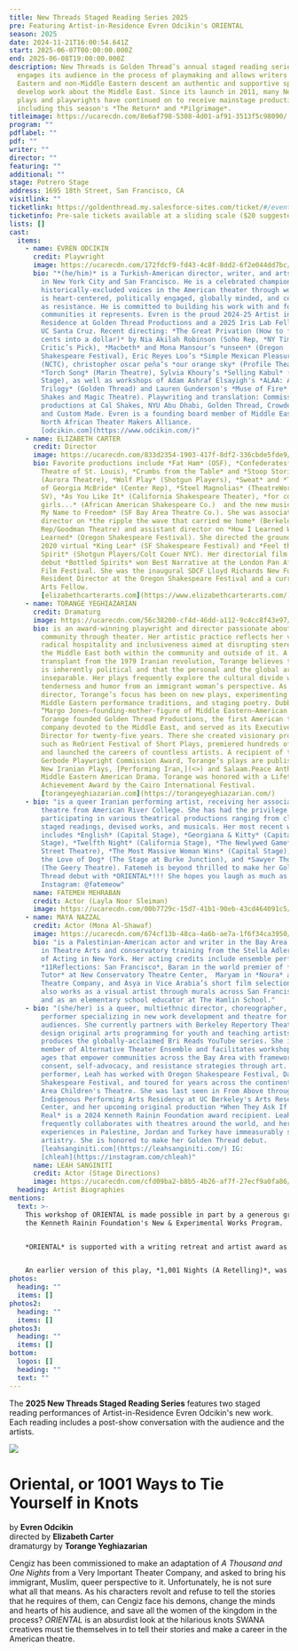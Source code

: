 ```yaml
---
title: New Threads Staged Reading Series 2025
pre: Featuring Artist-in-Residence Evren Odcikin's ORIENTAL
season: 2025
date: 2024-11-21T16:00:54.641Z
start: 2025-06-07T00:00:00.000Z
end: 2025-06-08T19:00:00.000Z
description: New Threads is Golden Thread’s annual staged reading series that
  engages its audience in the process of playmaking and allows writers of Middle
  Eastern and non-Middle Eastern descent an authentic and supportive space to
  develop work about the Middle East. Since its launch in 2011, many New Threads
  plays and playwrights have continued on to receive mainstage productions,
  including this season's *The Return* and *Pilgrimage*.
titleimage: https://ucarecdn.com/8e6af798-5308-4d01-af91-3513f5c98090/
program: ""
pdflabel: ""
pdf: ""
writer: ""
director: ""
featuring: ""
additional: ""
stage: Potrero Stage
address: 1695 18th Street, San Francisco, CA
visitlink: ""
ticketlink: https://goldenthread.my.salesforce-sites.com/ticket/#/events/a0SRh000006rgSHMAY
ticketinfo: Pre-sale tickets available at a sliding scale ($20 suggested price).
lists: []
cast:
  items:
    - name: EVREN ODCIKIN
      credit: Playwright
      image: https://ucarecdn.com/172fdcf9-fd43-4c8f-8dd2-6f2e044dd7bc/
      bio: "*(he/him)* is a Turkish-American director, writer, and arts leader based
        in New York City and San Francisco. He is a celebrated champion of
        historically-excluded voices in the American theater through work that
        is heart-centered, politically engaged, globally minded, and centers joy
        as resistance. He is committed to building his work with and for the
        communities it represents. Evren is the proud 2024-25 Artist in
        Residence at Golden Thread Productions and a 2025 Iris Lab Fellow with
        UC Santa Cruz. Recent directing: *The Great Privation (How to flip ten
        cents into a dollar)* by Nia Akilah Robinson (Soho Rep, *NY Times*
        Critic’s Pick), *Macbeth* and Mona Mansour’s *unseen* (Oregon
        Shakespeare Festival), Eric Reyes Loo’s *Simple Mexican Pleasures*
        (NCTC), christopher oscar peña’s *our orange sky* (Profile Theatre),
        *Torch Song* (Marin Theatre), Sylvia Khoury’s *Selling Kabul* (Northern
        Stage), as well as workshops of Adam Ashraf Elsayigh's *ALAA: A Family
        Trilogy* (Golden Thread) and Lauren Gunderson's *Muse of Fire* (Marin
        Shakes and Magic Theatre). Playwriting and translation: Commissions and
        productions at Cal Shakes, NYU Abu Dhabi, Golden Thread, Crowded Fire,
        and Custom Made. Evren is a founding board member of Middle Eastern
        North African Theater Makers Alliance.
        [odcikin.com](https://www.odcikin.com/)"
    - name: ELIZABETH CARTER
      credit: Director
      image: https://ucarecdn.com/833d2354-1903-417f-8df2-336cbde5fde9/
      bio: Favorite productions include *Fat Ham* (OSF), *Confederates* (The Repertory
        Theatre of St. Louis), *C﻿rumbs from the Table* and *Stoop Stories*
        (Aurora Theatre), *Wolf Play* (Shotgun Players), *Sweat* and *The Legend
        of Georgia McBride* (Center Rep), *Steel Magnolias* (TheatreWorks
        SV), *As You Like It* (California Shakespeare Theater), *for colored
        girls...* (African American Shakespeare Co.)  and the new musical *Sign
        My Name to Freedom* (SF Bay Area Theatre Co.). She was associate
        director on *the ripple the wave that carried me home* (Berkeley
        Rep/Goodman Theatre) and assistant director on *How I Learned What I
        Learned* (Oregon Shakespeare Festival). She directed the groundbreaking
        2020 virtual *King Lear* (SF Shakespeare Festival) and *Feel the
        Spirit* (Shotgun Players/Colt Couer NYC). Her directorial film
        debut *Bottled Spirits* won Best Narrative at the London Pan African
        Film Festival. She was the inaugural SDCF Lloyd Richards New Futures
        Resident Director at the Oregon Shakespeare Festival and a current Lucas
        Arts Fellow.
        [elizabethcarterarts.com](https://www.elizabethcarterarts.com/)
    - name: TORANGE YEGHIAZARIAN
      credit: Dramaturg
      image: https://ucarecdn.com/56c38200-cf4d-46dd-a112-9c4cc8f43e97/
      bio: is an award-winning playwright and director passionate about building
        community through theater. Her artistic practice reflects her values of
        radical hospitality and inclusiveness aimed at disrupting stereotypes of
        the Middle East both within the community and outside of it. A
        transplant from the 1979 Iranian revolution, Torange believes that life
        is inherently political and that the personal and the global are
        inseparable. Her plays frequently explore the cultural divide with
        tenderness and humor from an immigrant woman’s perspective. As a
        director, Torange’s focus has been on new plays, experimenting with
        Middle Eastern performance traditions, and staging poetry. Dubbed the
        “Margo Jones–founding-mother-figure of Middle Eastern–American theatre”,
        Torange founded Golden Thread Productions, the first American theatre
        company devoted to the Middle East, and served as its Executive Artistic
        Director for twenty-five years. There she created visionary programs
        such as ReOrient Festival of Short Plays, premiered hundreds of plays,
        and launched the careers of countless artists. A recipient of the
        Gerbode Playwright Commission Award, Torange’s plays are published in
        New Iranian Plays, [Performing Iran,](<>) and Salaam.Peace Anthology of
        Middle Eastern American Drama. Torange was honored with a Lifetime
        Achievement Award by the Cairo International Festival.
        [torangeyeghiazarian.com](https://torangeyeghiazarian.com/)
    - bio: "is a queer Iranian performing artist, receiving her associate’s of arts in
        theatre from American River College. She has had the privilege of
        participating in various theatrical productions ranging from classics,
        staged readings, devised works, and musicals. Her most recent work
        includes *English* (Capital Stage), *G﻿eorgiana & Kitty* (Capital
        Stage), *T﻿welfth Night* (California Stage), *T﻿he Newlywed Game* (B
        Street Theatre), *T﻿he Most Massive Woman Wins* (Capital Stage), *F﻿or
        the Love of Dog* (The Stage at Burke Junction), and *S﻿awyer Thompson*
        (The Geery Theatre). Fatemeh is beyond thrilled to make her Golden
        Thread debut with *ORIENTAL*!!! She hopes you laugh as much as we did!!
        Instagram: @fatemeow"
      name: FATEMEH MEHRABAN
      credit: Actor (Layla Noor Sleiman)
      image: https://ucarecdn.com/00b7729c-15d7-41b1-90eb-43cd464091c5/
    - name: MAYA NAZZAL
      credit: Actor (Mona Al-Shawaf)
      image: https://ucarecdn.com/674cf13b-48ca-4a6b-ae7a-1f6f34ca3950/
      bio: "is a Palestinian-American actor and writer in the Bay Area. She has a BA
        in Theatre Arts and conservatory training from the Stella Adler Studio
        of Acting in New York. Her acting credits include ensemble performer in
        *11Reflections: San Francisco*, Baran in the world premier of *The
        Tutor* at New Conservatory Theatre Center,  Maryam in *Noura* at Marin
        Theatre Company, and Asya in Vice Arabia’s short film selections. She
        also works as a visual artist through murals across San Francisco homes
        and as an elementary school educator at The Hamlin School."
    - bio: "(she/her) is a queer, multiethnic director, choreographer, writer and
        performer specializing in new work development and theatre for young
        audiences. She currently partners with Berkeley Repertory Theatre to
        design original arts programming for youth and teaching artists and
        produces the globally-acclaimed Bri Reads YouTube series. She is a
        member of Alternative Theater Ensemble and facilitates workshops for all
        ages that empower communities across the Bay Area with frameworks for
        consent, self-advocacy, and resistance strategies through art. As a
        performer, Leah has worked with Oregon Shakespeare Festival, Davis
        Shakespeare Festival, and toured for years across the continent with Bay
        Area Children's Theatre. She was last seen in From Above through the
        Indigenous Performing Arts Residency at UC Berkeley's Arts Research
        Center, and her upcoming original production *When They Ask If We Were
        Real* is a 2024 Kenneth Rainin Foundation award recipient. Leah
        frequently collaborates with theatres around the world, and her
        experiences in Palestine, Jordan and Turkey have immeasurably shaped her
        artistry. She is honored to make her Golden Thread debut.
        [leahsanginiti.com](https://leahsanginiti.com/) IG:
        [chleah](https://instagram.com/chleah)"
      name: LEAH SANGINITI
      credit: Actor (Stage Directions)
      image: https://ucarecdn.com/cfd09ba2-b8b5-4b26-af7f-27ecf9a0fa86/
  heading: Artist Biographies
mentions:
  text: >-
    T﻿his workshop of ORIENTAL is made possible in part by a generous grant from
    the Kenneth Rainin Foundation's New & Experimental Works Program.


    *ORIENTAL* is supported with a writing retreat and artist award as part of Evren’s inclusion in the inaugural theater maker cohort of THE IRIS LAB, located at UC Santa Cruz, created and led by Lisa Marie Rollins.


    A﻿n earlier version of this play, *1,001 Nights (A Retelling)*, was c﻿o-created with Leila Buck supported by a commission from the New Classics initiative at Cal Shakes (Eric Ting, Artistic Director; Sarah Williams, Managing Director).
photos:
  heading: ""
  items: []
photos2:
  heading: ""
  items: []
photos3:
  heading: ""
  items: []
bottom:
  logos: []
  heading: ""
  text: ""
---
```

The **2025 New Threads Staged Reading Series** features two staged reading performances of Artist-in-Residence Evren Odcikin's new work. Each reading includes a post-show conversation with the audience and the artists.

![](https://ucarecdn.com/685f72ef-5bfc-49e1-9b1d-cf21b9beaa90/)

# Oriental, or 1001 Ways to Tie Yourself in Knots

b﻿y **Evren Odcikin**\
d﻿irected by **Elizabeth Carter**\
dramaturgy by **Torange Yeghiazarian**

C﻿engiz has been commissioned to make an adaptation of *A Thousand and One Nights* from a Very Important Theater Company, and asked to bring his immigrant, Muslim, queer perspective to it. Unfortunately, he is not sure what all that means. As his characters revolt and refuse to tell the stories that he requires of them, can C﻿engiz face his demons, change the minds and hearts of his audience, and save all the women of the kingdom in the process? *ORIENTAL* is an absurdist look at the hilarious knots SWANA creatives must tie themselves in to tell their stories and make a career in the American theatre.